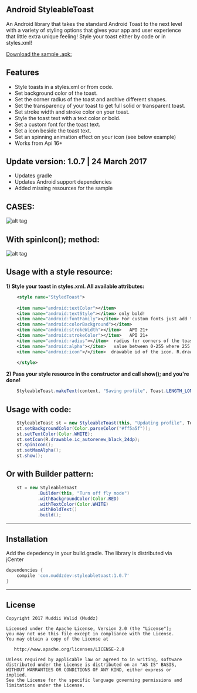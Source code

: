 ## Android StyleableToast

An Android library that takes the standard Android Toast to the next level with a variety of styling options that gives your app and user experience that little extra unique feeling! Style your toast either by code or in styles.xml!

<a href="https://github.com/Muddz/StyleableToast/blob/master/Demo%20App.apk">Download the sample .apk: </a>


## Features

- Style toasts in a styles.xml or from code.
- Set background color of the toast.
- Set the corner radius of the toast and archive different shapes.
- Set the transparency of your toast to get full solid or transparent toast.
- Set stroke width and stroke color on your toast.
- Style the toast text with a text color or bold.
- Set a custom font for the toast text.
- Set a icon beside the toast text.
- Set an spinning animation effect on your icon (see below example)
- Works from Api 16+

## Update version: 1.0.7 |  24 March 2017
- Updates gradle
- Updates Android support dependencies
- Added missing resources for the sample


## CASES:
![alt tag](https://github.com/Muddz/StyleableToast/blob/master/showcase.png)

## With spinIcon(); method:
![alt tag](https://media.giphy.com/media/hoq66naJQkECI/giphy.gif)


## Usage with a style resource:


**1) Style your toast in styles.xml. All available attributes:**
```xml
    <style name="StyledToast">
    
    <item name="android:textColor"></item>
    <item name="android:textStyle"></item> only bold!
    <item name="android:fontFamily"></item> For custom fonts just add the path -> fonts/myfont.ttf
    <item name="android:colorBackground"></item>
    <item name="android:strokeWidth"></item>   API 21+
    <item name="android:strokeColor"></item>   API 21+
    <item name="android:radius"></item>  radius for corners of the toast shape
    <item name="android:alpha"></item>   value between 0-255 where 255 is full solid
    <item name="android:icon">/</item>  drawable id of the icon. R.drawable.xx
        
    </style>
```

**2) Pass your style resource in the constructor and call show(); and you're done!**

```java
    StyleableToast.makeText(context, "Saving profile", Toast.LENGTH_LONG, R.style.StyledToast).show();
```
## Usage with code:
```java
    StyleableToast st = new StyleableToast(this, "Updating profile", Toast.LENGTH_SHORT);
    st.setBackgroundColor(Color.parseColor("#ff5a5f"));
    st.setTextColor(Color.WHITE);
    st.setIcon(R.drawable.ic_autorenew_black_24dp);
    st.spinIcon(); 
    st.setMaxAlpha();
    st.show();
```

## Or with Builder pattern:
```java
    st = new StyleableToast
            .Builder(this, "Turn off fly mode")
            .withBackgroundColor(Color.RED)
            .withTextColor(Color.WHITE)
            .withBoldText()
            .build();
```

-----
    
## Installation

Add the depedency in your build.gradle. The library is distributed via jCenter

```groovy
dependencies {
    compile 'com.muddzdev:styleabletoast:1.0.7'   
}
```
 ----

## License

    Copyright 2017 Muddii Walid (Muddz)

    Licensed under the Apache License, Version 2.0 (the "License");
    you may not use this file except in compliance with the License.
    You may obtain a copy of the License at

       http://www.apache.org/licenses/LICENSE-2.0

    Unless required by applicable law or agreed to in writing, software
    distributed under the License is distributed on an "AS IS" BASIS,
    WITHOUT WARRANTIES OR CONDITIONS OF ANY KIND, either express or implied.
    See the License for the specific language governing permissions and
    limitations under the License.
